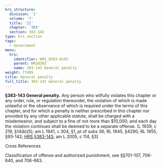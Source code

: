 ```yaml
---
hrs_structure:
  division: '1'
  volume: '7'
  title: '21'
  chapter: '383'
  section: 383-143
type: hrs_section
tags:
  - Government
menu:
  hrs:
    identifier: HRS_0383-0143
    parent: HRS0383
    name: 383-143 General penalty
weight: 77495
title: General penalty
full_title: 383-143 General penalty
---
```

**§383-143 General penalty.** Any person who wilfully violates this chapter or any order, rule, or regulation thereunder, the violation of which is made unlawful or the observance of which is required under the terms of this chapter, and for which a penalty is neither prescribed in this chapter nor provided by any other applicable statute, shall be charged with a misdemeanor, and subject to a fine of not more than $10,000; and each day the violation continues shall be deemed to be a separate offense. [L 1939, c 219, §14(b)(5); am L 1941, c 304, §1, pt of subs 36; RL 1945, §4290; RL 1955, §93-142; [HRS §383-143](/title-21/chapter-383/section-383-143/); am L 2005, c 114, §3]

Cross References

Classification of offense and authorized punishment, see §§701-107, 706-640, and 706-663.